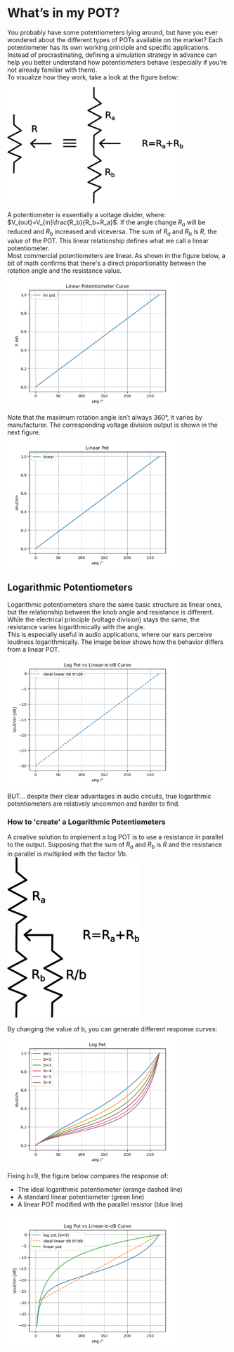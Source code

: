 # What’s in my POT?

You probably have some potentiometers lying around, but have you ever wondered about the different types of POTs available on the market?
Each potentiometer has its own working principle and specific applications. Instead of procrastinating, defining a simulation strategy in advance can help you better understand how potentiometers behave (especially if you're not already familiar with them).\
To visualize how they work, take a look at the figure below:

<img src="img/pot_schem.png" alt="Knight Tour" width="400"/>


A potentiometer is essentially a voltage divider, where: $V_{out}=V_{in}\frac{R_b}{R_b+R_a}$. If the angle change $R_a$ will be reduced and $R_b$ increased and viceversa. The sum of  $R_a$ and  $R_b$ is $R$, the value of the POT. This linear relationship defines what we call a linear potentiometer.\
Most commercial potentiometers are linear. As shown in the figure below, a bit of math confirms that there's a direct proportionality between the rotation angle and the resistance value.\
<img src="img/ang_ohm.png" alt="Knight Tour" width="400"/>



Note that the maximum rotation angle isn’t always 360°, it varies by manufacturer. The corresponding voltage division output is shown in the next figure.\
<img src="img/vot_div.png" alt="Knight Tour" width="400"/>



## Logarithmic Potentiometers

Logarithmic potentiometers share the same basic structure as linear ones, but the relationship between the knob angle and resistance is different. While the electrical principle (voltage division) stays the same, the resistance varies logarithmically with the angle.\
This is especially useful in audio applications, where our ears perceive loudness logarithmically. The image below shows how the behavior differs from a linear POT.\
<img src="img/log_pot_plot.png" alt="Knight Tour" width="400"/>

BUT... despite their clear advantages in audio circuits, true logarithmic potentiometers are relatively uncommon and harder to find.

### How to 'create' a Logarithmic Potentiometers

A creative solution to implement a log POT is to use a resistance in parallel to the output. Supposing that the sum of $R_a$ and  $R_b$ is $R$ and the resistance in parallel is multiplied with the factor 1/b.\
<img src="img/log_diy.png" alt="Knight Tour" width="300"/>

By changing the value of b, you can generate different response curves:\
<img src="img/log_plot_b.png" alt="Knight Tour" width="400"/>

Fixing b=9, the figure below compares the response of:
- The ideal logarithmic potentiometer (orange dashed line)
- A standard linear potentiometer (green line)
- A linear POT modified with the parallel resistor (blue line)
<img src="img/log_lin_jig.png" alt="Knight Tour" width="400"/>
